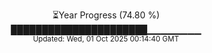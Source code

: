 <p align="center">
⏳Year Progress (74.80 %)<br>
██████████████████████▁▁▁▁▁▁▁▁ <br>
<sub>Updated: Wed, 01 Oct 2025 00:14:40 GMT</sub>
</p>

